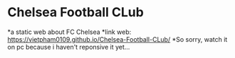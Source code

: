 # Chelsea Football CLub
*a static web about FC Chelsea
*link web: https://vietpham0109.github.io/Chelsea-Football-CLub/
*So sorry, watch it on pc because i haven't reponsive it yet...
